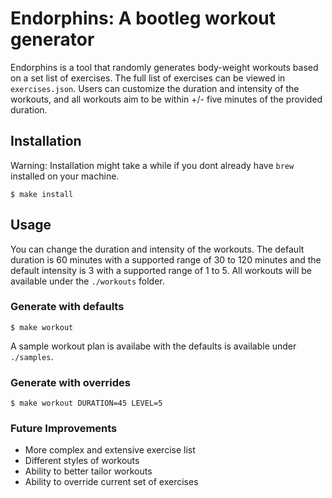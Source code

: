 # Endorphins: A bootleg workout generator

Endorphins is a tool that randomly generates body-weight workouts based on a set list of exercises. The full list of exercises can be viewed in `exercises.json`. Users can customize the duration and intensity of the workouts, and all workouts aim to be within +/- five minutes of the provided duration.

## Installation

Warning: Installation might take a while if you dont already have `brew` installed on your machine.
```
$ make install
```

## Usage

You can change the duration and intensity of the workouts. The default duration is 60 minutes with a supported range of 30 to 120 minutes and the default intensity is 3 with a supported range of 1 to 5. All workouts will be available under the `./workouts` folder.

### Generate with defaults
```
$ make workout
```

A sample workout plan is availabe with the defaults is available under `./samples`.

### Generate with overrides
```
$ make workout DURATION=45 LEVEL=5
```

### Future Improvements

* More complex and extensive exercise list
* Different styles of workouts
* Ability to better tailor workouts
* Ability to override current set of exercises
